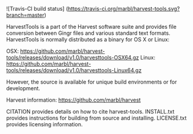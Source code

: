 ![Travis-CI build status]
(https://travis-ci.org/marbl/harvest-tools.svg?branch=master)

HarvestTools is a part of the Harvest software suite and provides file
conversion between Gingr files and various standard text formats. HarvestTools
is normally distributed as a binary for OS X or Linux:

OSX: https://github.com/marbl/harvest-tools/releases/download/v1.0/harvesttools-OSX64.gz
Linux: https://github.com/marbl/harvest-tools/releases/download/v1.0/harvesttools-Linux64.gz

However, the source is available for unique build environments or for development.

Harvest information: https://github.com/marbl/harvest

CITATION provides details on how to cite harvest-tools.
INSTALL.txt provides instructions for building from source and installing.
LICENSE.txt provides licensing information.
